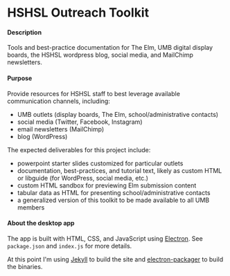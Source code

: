 # HSHSL Outreach Toolkit

#### Description
Tools and best-practice documentation for The Elm, UMB digital display boards, the HSHSL wordpress blog, social media, and MailChimp newsletters.

#### Purpose
Provide resources for HSHSL staff to best leverage available communication channels, including:
- UMB outlets (display boards, The Elm, school/administrative contacts)
- social media (Twitter, Facebook, Instagram)
- email newsletters (MailChimp)
- blog (WordPress)

The expected deliverables for this project include:
- powerpoint starter slides customized for particular outlets
- documentation, best-practices, and tutorial text, likely as custom HTML or libguide (for WordPress, social media, etc.)
- custom HTML sandbox for previewing Elm submission content
- tabular data as HTML for presenting school/administrative contacts
- a generalized version of this toolkit to be made available to all UMB members

#### About the desktop app
The app is built with HTML, CSS, and JavaScript using [Electron](http://electron.atom.io). See `package.json` and `index.js` for more details.

At this point I'm using [Jekyll](https://jekyllrb.com) to build the site and [electron-packager](https://www.npmjs.com/package/electron-packager) to build the binaries.
